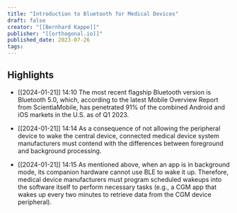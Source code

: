 ```yaml
---
title: "Introduction to Bluetooth for Medical Devices"
draft: false
creator: "[[Bernhard Kappe]]"
publisher: "[[orthogonal.io]]"
published_date: 2023-07-26
tags:
---
```



## Highlights
* [[2024-01-21]] 14:10  The most recent flagship Bluetooth version is Bluetooth 5.0, which, according to the latest Mobile Overview Report from ScientiaMobile, has penetrated 91% of the combined Android and iOS markets in the U.S. as of Q1 2023.

* [[2024-01-21]] 14:14  As a consequence of not allowing the peripheral device to wake the central device, connected medical device system manufacturers must contend with the differences between foreground and background processing.

* [[2024-01-21]] 14:15  As mentioned above, when an app is in background mode, its companion hardware cannot use BLE to wake it up. Therefore, medical device manufacturers must program scheduled wakeups into the software itself to perform necessary tasks (e.g., a CGM app that wakes up every two minutes to retrieve data from the CGM device peripheral).

